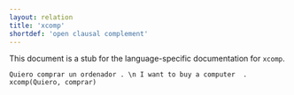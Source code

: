 ```yaml
---
layout: relation
title: 'xcomp'
shortdef: 'open clausal complement'
---
```


This document is a stub for the language-specific documentation
for `xcomp`.

~~~ sdparse
Quiero comprar un ordenador . \n I want to buy a computer  .
xcomp(Quiero, comprar)
~~~
<!-- Interlanguage links updated Út zář 29 18:41:37 CEST 2020 -->
